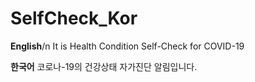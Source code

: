 # SelfCheck_Kor

**English**/n
It is Health Condition Self-Check for COVID-19

**한국어**
코로나-19의 건강상태 자가진단 알림입니다.
